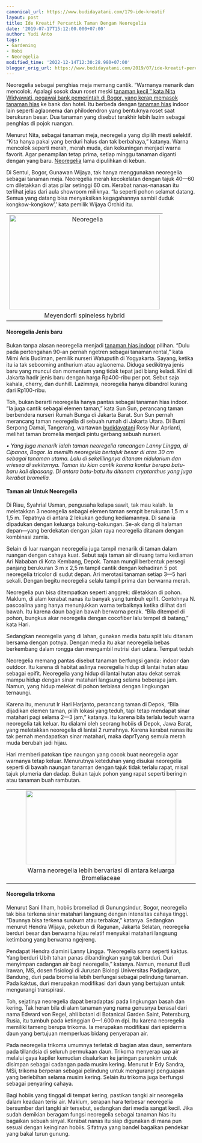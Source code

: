 ```yaml
---
canonical_url: https://www.budidayatani.com/179-ide-kreatif
layout: post
title: Ide Kreatif Percantik Taman Dengan Neoregelia
date: '2019-07-17T15:12:00.000+07:00'
author: Yudi Anto
tags:
- Gardening
- Hobi
- Neoregelia
modified_time: '2022-12-14T12:30:28.980+07:00'
blogger_orig_url: https://www.budidayatani.com/2019/07/ide-kreatif-percantik-taman-dengan.html
---
```


<p>Neoregelia sebagai penghias meja memang cantik. “Warnanya menarik dan mencolok. Apalagi sosok daun roset meski <a href="https://www.budidayatani.com/hobi/tanaman-hias" style="width: auto !important">tanaman kecil,” kata Nita Widyawati, pegawai bank pemerintah di Bogor, yang kerap memasok tanaman hias</a> ke bank dan hotel. Itu berbeda dengan <a href="https://www.budidayatani.com/hobi/tanaman-hias" style="width: auto !important">tanaman hias</a> indoor lain seperti aglaonema dan philodendron yang bentuknya roset saat berukuran besar. Dua tanaman yang disebut terakhir lebih lazim sebagai penghias di pojok ruangan.</p><p>Menurut Nita, sebagai tanaman meja, neoregelia yang dipilih mesti selektif. “Kita hanya pakai yang berduri halus dan tak berbahaya,” katanya. Warna mencolok seperti merah, merah muda, dan kekuningan menjadi warna favorit. Agar penampilan tetap prima, setiap minggu tanaman diganti dengan yang baru. <a href="https://plants.usda.gov/core/profile?symbol=NEORE" rel="nofollow">Neoregelia</a> lama dipulihkan di kebun.</p><p>Di Sentul, Bogor, Gunawan Wijaya, tak hanya menggunakan neoregelia sebagai tanaman meja. Neoregelia merah kecokelatan dengan tajuk 40—60 cm diletakkan di atas pilar setinggi 60 cm. Kerabat nanas-nanasan itu terlihat jelas dari aula showroom miliknya. “Ia seperti pohon selamat datang. Semua yang datang bisa menyaksikan kegagahannya sambil duduk kongkow-kongkow’,’ kata pemilik Wijaya Orchid itu.</p><table style="margin-left: auto;margin-right: auto;text-align: center" cellspacing="0" cellpadding="0" align="center"><tbody><tr><td style="text-align: center"><a style="margin-left: auto;margin-right: auto" href="https://i1.wp.com/1.bp.blogspot.com/-5dLzTQC9-Bo/XS7IXUgzJdI/AAAAAAAADAM/o_oG580EH-sEv--bePkkPlnspk0c-k9zwCLcBGAs/s1600/Neoregelia%2BL.B.%2BSm._800x503.jpg?ssl=1"><img loading="lazy" title="Neoregelia" src="https://i1.wp.com/1.bp.blogspot.com/-5dLzTQC9-Bo/XS7IXUgzJdI/AAAAAAAADAM/o_oG580EH-sEv--bePkkPlnspk0c-k9zwCLcBGAs/s400/Neoregelia%2BL.B.%2BSm._800x503.jpg?resize=400%2C251&amp;ssl=1" alt="Neoregelia" width="400" height="251" border="0" data-original-height="503" data-original-width="800" data-recalc-dims="1" /></a></td></tr><tr><td style="text-align: center">Meyendorfi spineless hybrid</td></tr></tbody></table><h4>Neoregelia Jenis baru</h4><p>Bukan tanpa alasan neoregelia menjadi <a href="https://www.budidayatani.com/search/label/taman">tanaman hias indoor</a> pilihan. “Dulu pada pertengahan 90-an pernah ngetren sebagai tanaman rental,” kata Mimi Aris Budiman, pemilik nurseri Watuputih di Yogyakarta. Sayang, ketika itu ia tak sebooming anthurium atau aglaonema. Diduga sedikitnya jenis baru yang muncul dan momentum yang tidak tepat jadi biang keladi. Kini di Jakarta hadir jenis baru dengan harga Rp400-ribu per pot. Sebut saja kahala, cherry, dan dunhill. Lazimnya, neoregelia hanya dibandrol kurang dari Rp100-ribu.</p><p>Toh, bukan berarti neoregelia hanya pantas sebagai tanaman hias indoor. “Ia juga cantik sebagai elemen taman,” kata Sun Sun, perancang taman berbendera nurseri Rumah Bunga di Jakarta Barat. Sun Sun pernah merancang taman neoregelia di sebuah rumah di Jakarta Utara. Di Bumi Serpong Damai, Tangerang, wartawan <a href="https://www.budidayatani.com/">budidayatani</a> Rosy Nur Aprianti, melihat taman bromelia menjadi pintu gerbang sebuah nurseri.</p><p><i>• Yang juga menarik ialah taman neoregelia rancangan Lanny Lingga, di Cipanas, Bogor. Ia memilih neoregelia bertajuk besar di atas 30 cm  sebagai tanaman utama. Lalu di sekelilingnya ditanam nidularium dan vriesea di sekitarnya. Taman itu kian cantik karena kontur berupa batu-baru kali dipasang. Di antara batu-batu itu ditanam cryptanthus yang juga kerabat bromelia.</i></p><h4>Taman air Untuk Neoregelia</h4><p>Di Riau, Syahrial Usman, pengusaha kelapa sawit, tak mau kalah. Ia meletakkan 3 neoregelia sebagai elemen taman sempit berukuran 1,5 m x 1,5 m. Tepatnya di antara 2 lekukan gedung kediamannya. Di sana ia dipadukan dengan keluarga bakung-bakungan. Se-ak dang di halaman depan—yang berdekatan dengan jalan raya neoregelia ditanam dengan kombinasi zamia.</p><p>Selain di luar ruangan neoregelia juga tampil menarik di taman dalam ruangan dengan cahaya kuat. Sebut saja taman air di ruang tamu kediaman Ari Nababan di Kota Kembang, Depok. Taman mungil berbentuk persegi panjang berukuran 3 m x 2,5 m tampil cantik dengan kehadiran 5 pot neoregelia tricolor di sudut depan. Ari merotasi tanaman setiap 3—5 hari sekali. Dengan begitu neoregelia selalu tampil prima dan berwarna merah.</p><p>Neoregelia pun bisa ditempatkan seperti anggrek: diletakkan di pohon. Maklum, di alam kerabat nanas itu banyak yang tumbuh epifit. Contohnya N. pascoalina yang hanya menunjukkan warna terbaiknya ketika dilihat dari bawah. Itu karena daun bagian bawah berwarna perak. “Bila ditempel di pohon, bungkus akar neoregelia dengan cocofiber lalu tempel di batang,” kata Hari.</p><p>Sedangkan neoregelia yang di lahan, gunakan media batu split lalu ditanam bersama dengan potnya. Dengan media itu akar neoregelia bebas berkembang dalam rongga dan mengambil nutrisi dari udara. Tempat teduh</p><p>Neoregelia memang pantas disebut tanaman berfungsi ganda: indoor dan outdoor. Itu karena di habitat aslinya neoregelia hidup di lantai hutan atau sebagai epifit. Neoregelia yang hidup di lantai hutan atau dekat semak mampu hidup dengan sinar matahari langsung selama beberapa jam. Namun, yang hidup melekat di pohon terbiasa dengan lingkungan ternaungi.</p><p>Karena itu, menurut Ir Hari Harjanto, perancang taman di Depok, “Bila dijadikan elemen taman, pilih lokasi yang teduh, tapi tetap mendapat sinar matahari pagi selama 2—3 jam,” katanya. Itu karena bila terlalu teduh warna neoregelia tak keluar. Itu dialami oleh seorang hobiis di Depok, Jawa Barat, yang meletakkan neoregelia di lantai 2 rumahnya. Karena kerabat nanas itu tak pernah mendapatkan sinar matahari, maka daprTyang semula merah muda berubah jadi hijau.</p><p>Hari memberi patokan tipe naungan yang cocok buat neoregelia agar warnanya tetap keluar. Menurutnya keteduhan yang disukai neoregelia seperti di bawah naungan tanaman dengan tajuk tidak terlalu rapat, misal tajuk plumeria dan dadap. Bukan tajuk pohon yang rapat seperti beringin atau tanaman buah rambutan.</p><table style="margin-left: auto;margin-right: auto;text-align: center" cellspacing="0" cellpadding="0" align="center"><tbody><tr><td style="text-align: center"><a style="margin-left: auto;margin-right: auto" href="https://i1.wp.com/1.bp.blogspot.com/-RE__8-5roBA/XS7YNq8ekvI/AAAAAAAADAY/JjiO7fNC2ewOCq-4pE_6jrLOeX8hrt9ogCLcBGAs/s1600/Neoregelia%2BL.B.%2BSm._800x393.jpg?ssl=1"><img loading="lazy" src="https://i1.wp.com/1.bp.blogspot.com/-RE__8-5roBA/XS7YNq8ekvI/AAAAAAAADAY/JjiO7fNC2ewOCq-4pE_6jrLOeX8hrt9ogCLcBGAs/s400/Neoregelia%2BL.B.%2BSm._800x393.jpg?resize=400%2C196&amp;ssl=1" width="400" height="196" border="0" data-original-height="393" data-original-width="800" data-recalc-dims="1" /></a></td></tr><tr><td style="text-align: center">Warna neoregelia lebih bervariasi di antara keluarga Bromeliaceae</td></tr></tbody></table><h4>Neoregelia trikoma</h4><p>Menurut Sani Ilham, hobiis bromeliad di Gunungsindur, Bogor, neoregelia tak bisa terkena sinar matahari langsung dengan intensitas cahaya tinggi. “Daunnya bisa terkena sunburn atau terbakar,” katanya. Sedangkan menurut Hendra Wijaya, pekebun di Ragunan, Jakarta Selatan, neoregelia berduri besar dan berwarna hijau relatif menyukai matahari langsung ketimbang yang berwarna ngejreng.</p><p>Pendapat Hendra diamini Lanny Lingga. “Neoregelia sama seperti kaktus. Yang berduri Ubih tahan panas dibandingkan yang tak berduri. Duri menyimpan cadangan air bagi neoregelia,” katanya. Namun, menurut Budi Irawan, MS, dosen fisiologi di Jurusan Biologi Universitas Padjadjaran, Bandung, duri pada bromelia lebih berfungsi sebagai pelindung tanaman. Pada kaktus, duri merupakan modifikasi dari daun yang bertujuan untuk mengurangi transpirasi.</p><p>Toh, sejatinya neoregelia dapat beradaptasi pada lingkungan basah dan kering. Tak heran bila di alam tanaman yang nama genusnya berasal dari nama Edward von Regel, ahli botani di Botanical Garden Saint, Petersburg, Rusia, itu tumbuh pada ketinggian 0—1.600 m dpi. Itu karena neoregelia memiliki tameng berupa trikoma. Ia merupakan modifikasi dari epidermis daun yang bertujuan memperluas bidang penyerapan air.</p><p>Pada neoregelia trikoma umumnya terletak di bagian atas daun, sementara pada tillandsia di seluruh permukaan daun. Trikoma menyerap uap air melalui gaya kapiler kemudian disalurkan ke jaringan parenkim untuk disimpan sebagai cadangan pada musim kering. Menurut Ir Edy Sandra, MSi, trikoma berperan sebagai pelindung untuk mengurangi penguapan yang berlebihan selama musim kering. Selain itu trikoma juga berfungsi sebagai penyaring cahaya.</p><p>Bagi hobiis yang tinggal di tempat kering, pastikan tangki air neoregelia dalam keadaan terisi air. Maklum, serapan hara terbesar neoregelia bersumber dari tangki air tersebut, sedangkan dari media sangat kecil. Jika sudah demikian beragam fungsi neoregelia sebagai tanaman hias itu bagaikan sebuah sinyal. Kerabat nanas itu siap digunakan di mana pun sesuai dengan keinginan hobiis. Sifatnya yang bandel bagaikan pendekar yang bakal turun gunung.</p>